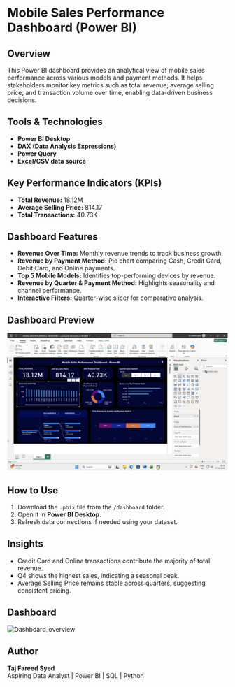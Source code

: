 # Mobile Sales Performance Dashboard (Power BI)

## Overview
This Power BI dashboard provides an analytical view of mobile sales performance across various models and payment methods. It helps stakeholders monitor key metrics such as total revenue, average selling price, and transaction volume over time, enabling data-driven business decisions.

## Tools & Technologies
- **Power BI Desktop**
- **DAX (Data Analysis Expressions)**
- **Power Query**
- **Excel/CSV data source**

##  Key Performance Indicators (KPIs)
- **Total Revenue:** 18.12M  
- **Average Selling Price:** 814.17  
- **Total Transactions:** 40.73K  

##  Dashboard Features
- **Revenue Over Time:** Monthly revenue trends to track business growth.  
- **Revenue by Payment Method:** Pie chart comparing Cash, Credit Card, Debit Card, and Online payments.  
- **Top 5 Mobile Models:** Identifies top-performing devices by revenue.  
- **Revenue by Quarter & Payment Method:** Highlights seasonality and channel performance.  
- **Interactive Filters:** Quarter-wise slicer for comparative analysis.

##  Dashboard Preview
![Mobile Sales Performance Dashboard](dashboard_overview.png)

##  How to Use
1. Download the `.pbix` file from the `/dashboard` folder.  
2. Open it in **Power BI Desktop**.  
3. Refresh data connections if needed using your dataset.

##  Insights
- Credit Card and Online transactions contribute the majority of total revenue.  
- Q4 shows the highest sales, indicating a seasonal peak.  
- Average Selling Price remains stable across quarters, suggesting consistent pricing.

##  Dashboard
<img width="1005" height="567" alt="Dashboard_overview" src="https://github.com/user-attachments/assets/086d2a08-a1b8-46db-bad3-5f3974742a69" />


##  Author
**Taj Fareed Syed**  
Aspiring Data Analyst | Power BI | SQL | Python  
